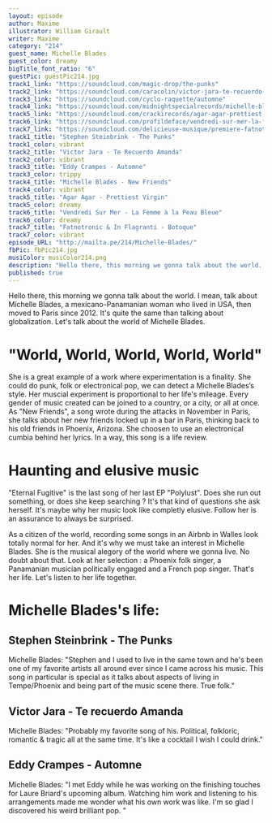 ```yaml
---
layout: episode
author: Maxime
illustrator: William Girault
writer: Maxime
category: "214"
guest_name: Michelle Blades
guest_color: dreamy
bigTitle_font_ratio: "6"
guestPic: guestPic214.jpg
track1_link: "https://soundcloud.com/magic-drop/the-punks"
track2_link: "https://soundcloud.com/caracolin/victor-jara-te-recuerdo-amanda"
track3_link: "https://soundcloud.com/cyclo-raquette/automne"
track4_link: "https://soundcloud.com/midnightspecialrecords/michelle-blades-polylust-03-watch-me-stray-mstd"
track5_link: "https://soundcloud.com/crackirecords/agar-agar-prettiest-virgin"
track6_link: "https://soundcloud.com/profildeface/vendredi-sur-mer-la-femme-a-la-peau-bleue"
track7_link: "https://soundcloud.com/delicieuse-musique/premiere-fatnotronic-in-flagranti-botoque"
track1_title: "Stephen Steinbrink - The Punks"
track1_color: vibrant
track2_title: "Victor Jara - Te Recuerdo Amanda"
track2_color: vibrant
track3_title: "Eddy Crampes - Automne"
track3_color: trippy
track4_title: "Michelle Blades - New Friends"
track4_color: vibrant
track5_title: "Agar Agar - Prettiest Virgin"
track5_color: dreamy
track6_title: "Vendredi Sur Mer - La Femme à la Peau Bleue"
track6_color: dreamy
track7_title: "Fatnotronic & In Flagranti - Botoque"
track7_color: vibrant
episode_URL: "http://mailta.pe/214/Michelle-Blades/"
fbPic: fbPic214.jpg
musiColor: musiColor214.png
description: "Hello there, this morning we gonna talk about the world. I mean, talk about Michelle Blades, a mexicano-Panamanian woman who lived in USA, then moved to Paris since 2012. It's quite the same than talking about globalization. Let's talk about the world of Michelle Blades."
published: true
---
```

<p id="introduction"> Hello there, this morning we gonna talk about the world. I mean, talk about Michelle Blades, a mexicano-Panamanian woman who lived in USA, then moved to Paris since 2012. It's quite the same than talking about globalization. Let's talk about the world of Michelle Blades. </p>

# "World, World, World, World, World"

She is a great example of a work where experimentation is a finality. She could do punk, folk or electronical pop, we can detect a Michelle Blades’s style. Her muscial experiment is proportional to her life's mileage. Every gender of music created can be joined to a country, or a city, or all at once. As "New Friends", a song wrote during the attacks in November in Paris, she talks about her new friends locked up in a bar in Paris, thinking back to his old friends in Phoenix, Arizona. She choosen to use an electronical cumbia behind her lyrics. In a way, this song is a life review. 

# Haunting and elusive music

"Eternal Fugitive" is the last song of her last EP "Polylust". Does she run out something, or does she keep searching ? It's that kind of questions she ask herself. It's maybe why her music look like completly elusive. Follow her is an assurance to always be surprised.

As a citizen of the world, recording some songs in an Airbnb in Walles look totally normal for her. And it's why we must take an interest in Michelle Blades. She is the musical alegory of the world where we gonna live. No doubt about that. Look at her selection : a Phoenix folk singer, a Panamanian musician politically engaged and a French pop singer. That's her life. Let's listen to her life together.  
 
# Michelle Blades's life:

## Stephen Steinbrink - The Punks

Michelle Blades: "Stephen and I used to live in the same town and he's been one of my favorite artists all around ever since I came across his music. This song in particular is special as it talks about aspects of living in Tempe/Phoenix and being part of the music scene there. True folk."

## Victor Jara - Te recuerdo Amanda

Michelle Blades: "Probably my favorite song of his. Political, folkloric, romantic & tragic all at the same time. It's like a cocktail I wish I could drink."

## Eddy Crampes - Automne

Michelle Blades: "I met Eddy while he was working on the finishing touches for Laure Briard's upcoming album. Watching him work and listening to his arrangements made me wonder what  his own work was like. I'm so glad I discovered his weird brilliant pop.  "
